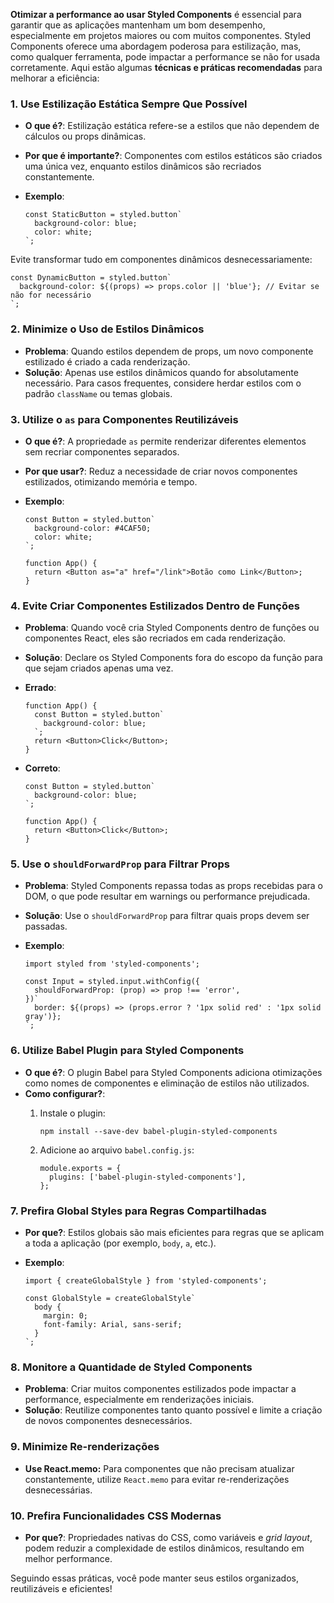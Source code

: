 **Otimizar a performance ao usar Styled Components** é essencial para garantir que as aplicações mantenham um bom desempenho, especialmente em projetos maiores ou com muitos componentes. Styled Components oferece uma abordagem poderosa para estilização, mas, como qualquer ferramenta, pode impactar a performance se não for usada corretamente. Aqui estão algumas **técnicas e práticas recomendadas** para melhorar a eficiência:

### **1. Use Estilização Estática Sempre Que Possível**

- **O que é?**: Estilização estática refere-se a estilos que não dependem de cálculos ou props dinâmicas.
- **Por que é importante?**: Componentes com estilos estáticos são criados uma única vez, enquanto estilos dinâmicos são recriados constantemente.
- **Exemplo**:

    ```
    const StaticButton = styled.button`
      background-color: blue;
      color: white;
    `;
    ```

Evite transformar tudo em componentes dinâmicos desnecessariamente:

```
const DynamicButton = styled.button`
  background-color: ${(props) => props.color || 'blue'}; // Evitar se não for necessário
`;
```

### **2. Minimize o Uso de Estilos Dinâmicos**

- **Problema**: Quando estilos dependem de props, um novo componente estilizado é criado a cada renderização.
- **Solução**: Apenas use estilos dinâmicos quando for absolutamente necessário. Para casos frequentes, considere herdar estilos com o padrão `className` ou temas globais.

### **3. Utilize o** `as` **para Componentes Reutilizáveis**

- **O que é?**: A propriedade `as` permite renderizar diferentes elementos sem recriar componentes separados.
- **Por que usar?**: Reduz a necessidade de criar novos componentes estilizados, otimizando memória e tempo.
- **Exemplo**:

    ```
    const Button = styled.button`
      background-color: #4CAF50;
      color: white;
    `;
    
    function App() {
      return <Button as="a" href="/link">Botão como Link</Button>;
    }
    ```

### **4. Evite Criar Componentes Estilizados Dentro de Funções**

- **Problema**: Quando você cria Styled Components dentro de funções ou componentes React, eles são recriados em cada renderização.
- **Solução**: Declare os Styled Components fora do escopo da função para que sejam criados apenas uma vez.
- **Errado**:

    ```
    function App() {
      const Button = styled.button`
        background-color: blue;
      `;
      return <Button>Click</Button>;
    }
    ```

- **Correto**:

    ```
    const Button = styled.button`
      background-color: blue;
    `;
    
    function App() {
      return <Button>Click</Button>;
    }
    ```

### **5. Use o** `shouldForwardProp` **para Filtrar Props**

- **Problema**: Styled Components repassa todas as props recebidas para o DOM, o que pode resultar em warnings ou performance prejudicada.
- **Solução**: Use o `shouldForwardProp` para filtrar quais props devem ser passadas.
- **Exemplo**:

    ```
    import styled from 'styled-components';
    
    const Input = styled.input.withConfig({
      shouldForwardProp: (prop) => prop !== 'error',
    })`
      border: ${(props) => (props.error ? '1px solid red' : '1px solid gray')};
    `;
    ```

### **6. Utilize Babel Plugin para Styled Components**

- **O que é?**: O plugin Babel para Styled Components adiciona otimizações como nomes de componentes e eliminação de estilos não utilizados.
- **Como configurar?**:
    1. Instale o plugin:

        ```
        npm install --save-dev babel-plugin-styled-components
        ```

    2. Adicione ao arquivo `babel.config.js`:

        ```
        module.exports = {
          plugins: ['babel-plugin-styled-components'],
        };
        ```

### **7. Prefira Global Styles para Regras Compartilhadas**

- **Por que?**: Estilos globais são mais eficientes para regras que se aplicam a toda a aplicação (por exemplo, `body`, `a`, etc.).
- **Exemplo**:

    ```
    import { createGlobalStyle } from 'styled-components';
    
    const GlobalStyle = createGlobalStyle`
      body {
        margin: 0;
        font-family: Arial, sans-serif;
      }
    `;
    ```

### **8. Monitore a Quantidade de Styled Components**

- **Problema**: Criar muitos componentes estilizados pode impactar a performance, especialmente em renderizações iniciais.
- **Solução**: Reutilize componentes tanto quanto possível e limite a criação de novos componentes desnecessários.

### **9. Minimize Re-renderizações**

- **Use React.memo:** Para componentes que não precisam atualizar constantemente, utilize `React.memo` para evitar re-renderizações desnecessárias.

### **10. Prefira Funcionalidades CSS Modernas**

- **Por que?**: Propriedades nativas do CSS, como variáveis e _grid layout_, podem reduzir a complexidade de estilos dinâmicos, resultando em melhor performance.

Seguindo essas práticas, você pode manter seus estilos organizados, reutilizáveis e eficientes!


